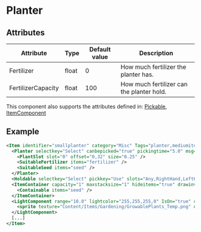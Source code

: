 # Planter


## Attributes

| Attribute          | Type  | Default value | Description                               |
|--------------------|-------|---------------|-------------------------------------------|
| Fertilizer         | float | 0             | How much fertilizer the planter has.      |
| FertilizerCapacity | float | 100           | How much fertilizer can the planter hold. |

This component also supports the attributes defined in: [Pickable](Pickable.md), [ItemComponent](ItemComponent.md)


## Example
```xml
<Item identifier="smallplanter" category="Misc" Tags="planter,mediumitem" scale="0.5" isshootable="true">
  <Planter selectkey="Select" canbepicked="true" pickingtime="5.0" msg="ItemMsgPlantSeed">
    <PlantSlot slot="0" offset="0,32" size="0.25" />
    <SuitableFertilizer items="fertilizer" />
    <SuitableSeed items="seed" />
  </Planter>
  <Holdable selectkey="Select" pickkey="Use" slots="Any,RightHand,LeftHand" msg="ItemMsgDetach" PickingTime="5.0" aimpos="85,-10" handle1="0,0" attachable="true" aimable="true" />
  <ItemContainer capacity="1" maxstacksize="1" hideitems="true" drawinventory="false" uilabel="" allowuioverlap="true" allowdraganddrop="false" showcontainedstateindicator="false">
    <Containable items="seed" />
  </ItemContainer>
  <LightComponent range="10.0" lightcolor="255,255,255,0" IsOn="true" castshadows="false" allowingameediting="false">
    <sprite texture="Content/Items/Gardening/GrowablePlants_Temp.png" depth="0.025" sourcerect="896,512,128,128" origin="0.5,0.5" alpha="1.0" />
  </LightComponent>
  [...]
</Item>
```


